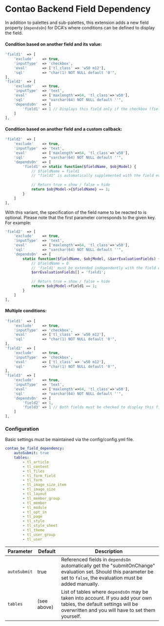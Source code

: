 # Contao Backend Field Dependency

In addition to palettes and sub-palettes, this extension adds a new field property (`dependsOn`) for DCA's where conditions can be defined to display the field.

#### Condition based on another field and its value:
```php
'field1'  => [
    'exclude'    => true,
    'inputType'  => 'checkbox',
    'eval'       => ['tl_class' => 'w50 m12'],
    'sql'        => "char(1) NOT NULL default '0'",
],
'field2'  => [
    'exclude'    => true,
    'inputType'  => 'text',
    'eval'       => ['maxlength'=>64, 'tl_class'=>'w50'],
    'sql'        => "varchar(64) NOT NULL default ''",
    'dependsOn'  => [
        'field1' => 1 // Displays this field only if the checkbox (field1) has been selected.
    ]
],
```

#### Condition based on another field and a custom callback:
```php
'field2'  => [
    'exclude'    => true,
    'inputType'  => 'text',
    'eval'       => ['maxlength'=>64, 'tl_class'=>'w50'],
    'sql'        => "varchar(64) NOT NULL default ''",
    'dependsOn'  => [
        'field1' => static function($fieldName, $objModel) {
            // $fieldName = field1
            // "field1" is automatically supplemented with the field evaluation "submitOnChange = true" (autoSubmit = true).
            
            // Return true = show / false = hide
            return $objModel->{$fieldName} == 1;  
        }
    ]
],
```

With this variant, the specification of the field name to be reacted to is optional. Please note that the first parameter corresponds to the given key.\
For example:
```php
'field2'  => [
    'exclude'    => true,
    'inputType'  => 'text',
    'eval'       => ['maxlength'=>64, 'tl_class'=>'w50'],
    'sql'        => "varchar(64) NOT NULL default ''",
    'dependsOn'  => [
        static function($fieldName, $objModel, &$arrEvaluationFields) {
            // $fieldName = 0
            // 'field1' must be extended independently with the field evaluation 'submitOnChange = true' or added via the third parameter ($arrFields) (autoSubmit = true).
            $arrEvaluationFields[] = 'field1';
            
            // Return true = show / false = hide       
            return $objModel->field1 == 1; 
        }
    ]
],
```

#### Multiple conditions:
```php
'field1'  => [
    'exclude'    => true,
    'inputType'  => 'checkbox',
    'eval'       => ['tl_class' => 'w50 m12'],
    'sql'        => "char(1) NOT NULL default '0'",
],
'field2'  => [
    'exclude'    => true,
    'inputType'  => 'checkbox',
    'eval'       => ['tl_class' => 'w50 m12'],
    'sql'        => "char(1) NOT NULL default '0'",
],
'field3'  => [
    'exclude'    => true,
    'inputType'  => 'text',
    'eval'       => ['maxlength'=>64, 'tl_class'=>'w50'],
    'sql'        => "varchar(64) NOT NULL default ''",
    'dependsOn'  => [
        'field2' => 1, 
        'field3' => 1 // Both fields must be checked to display this field
    ]
],
```

### Configuration
Basic settings must be maintained via the config/config.yml file.

```yaml
contao_be_field_dependency:
    autoSubmit: true
    tables:
        - tl_article
        - tl_content
        - tl_files
        - tl_form_field
        - tl_form
        - tl_image_size_item
        - tl_image_size
        - tl_layout
        - tl_member_group
        - tl_member
        - tl_module
        - tl_opt_in
        - tl_page
        - tl_style
        - tl_style_sheet
        - tl_theme
        - tl_user_group
        - tl_user
```

Parameter | Default | Description
---------- | ----------- | -----------
`autoSubmit` | true | Referenced fields in `dependsOn` automatically get the "submitOnChange" evaluation set. Should this parameter be set to `false`, the evaluation must be added manually.
`tables` | (see above) | List of tables where `dependsOn` may be taken into account. If you add your own tables, the default settings will be overwritten and you will have to set them yourself.
